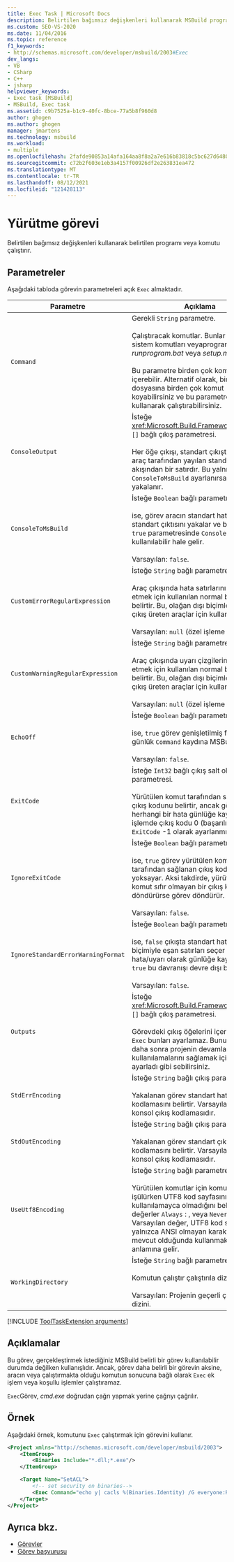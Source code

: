 ```yaml
---
title: Exec Task | Microsoft Docs
description: Belirtilen bağımsız değişkenleri kullanarak MSBuild programı veya komutu çalıştırmak için MSBuild Exec görevini kullanmayı öğrenin.
ms.custom: SEO-VS-2020
ms.date: 11/04/2016
ms.topic: reference
f1_keywords:
- http://schemas.microsoft.com/developer/msbuild/2003#Exec
dev_langs:
- VB
- CSharp
- C++
- jsharp
helpviewer_keywords:
- Exec task [MSBuild]
- MSBuild, Exec task
ms.assetid: c9b7525a-b1c9-40fc-8bce-77a5b8f960d8
author: ghogen
ms.author: ghogen
manager: jmartens
ms.technology: msbuild
ms.workload:
- multiple
ms.openlocfilehash: 2fafde90853a14afa164aa8f8a2a7e616b83818c5bc627d64800515f0f7fbad4
ms.sourcegitcommit: c72b2f603e1eb3a4157f00926df2e263831ea472
ms.translationtype: MT
ms.contentlocale: tr-TR
ms.lasthandoff: 08/12/2021
ms.locfileid: "121428113"
---
```

# <a name="exec-task"></a>Yürütme görevi

Belirtilen bağımsız değişkenleri kullanarak belirtilen programı veya komutu çalıştırır.

## <a name="parameters"></a>Parametreler

Aşağıdaki tabloda görevin parametreleri açık `Exec` almaktadır.

|Parametre|Açıklama|
|---------------|-----------------|
|`Command`|Gerekli `String` parametre.<br /><br /> Çalıştıracak komutlar. Bunlar attrib gibi sistem komutları veyaprogram.exe, *runprogram.bat* veya *setup.msi.* **<br /><br /> Bu parametre birden çok komut satırı içerebilir. Alternatif olarak, bir toplu iş dosyasına birden çok komut koyabilirsiniz ve bu parametreyi kullanarak çalıştırabilirsiniz.|
|`ConsoleOutput`|İsteğe <xref:Microsoft.Build.Framework.ITaskItem> `[]` bağlı çıkış parametresi.<br /><br /> Her öğe çıkışı, standart çıkıştan veya araç tarafından yayılan standart hata akışından bir satırdır. Bu yalnızca olarak `ConsoleToMsBuild` ayarlanırsa `true` yakalanır.|
|`ConsoleToMsBuild`|İsteğe `Boolean` bağlı parametre.<br /><br /> ise, görev aracın standart hatasını ve standart çıktısını yakalar ve bunları çıkış `true` parametresinde `ConsoleOutput` kullanılabilir hale gelir.<br /><br />Varsayılan: `false`.|
|`CustomErrorRegularExpression`|İsteğe `String` bağlı parametre.<br /><br /> Araç çıkışında hata satırlarını tespit etmek için kullanılan normal bir ifadeyi belirtir. Bu, olağan dışı biçimlendirilmiş çıkış üreten araçlar için kullanışlıdır.<br /><br />Varsayılan: `null` (özel işleme yok).|
|`CustomWarningRegularExpression`|İsteğe `String` bağlı parametre.<br /><br /> Araç çıkışında uyarı çizgilerini tespit etmek için kullanılan normal bir ifadeyi belirtir. Bu, olağan dışı biçimlendirilmiş çıkış üreten araçlar için kullanışlıdır.<br /><br />Varsayılan: `null` (özel işleme yok).|
|`EchoOff`|İsteğe `Boolean` bağlı parametre.<br /><br /> ise, `true` görev genişletilmiş formunu günlük `Command` kaydına MSBuild.<br /><br />Varsayılan: `false`.|
|`ExitCode`|İsteğe `Int32` bağlı çıkış salt okunur parametresi.<br /><br /> Yürütülen komut tarafından sağlanan çıkış kodunu belirtir, ancak görevin herhangi bir hata günlüğe kaydederek işlemde çıkış kodu 0 (başarılı) olan `ExitCode` -1 olarak ayarlanmıştır.|
|`IgnoreExitCode`|İsteğe `Boolean` bağlı parametre.<br /><br /> ise, `true` görev yürütülen komut tarafından sağlanan çıkış kodunu yoksayar. Aksi takdirde, yürütülen `false` komut sıfır olmayan bir çıkış kodu döndürürse görev döndürür.<br /><br />Varsayılan: `false`.|
|`IgnoreStandardErrorWarningFormat`|İsteğe `Boolean` bağlı parametre.<br /><br /> ise, `false` çıkışta standart hata/uyarı biçimiyle eşan satırları seçer ve bunları hata/uyarı olarak günlüğe kaydeder. ise, `true` bu davranışı devre dışı bırak.<br /><br />Varsayılan: `false`.|
|`Outputs`|İsteğe <xref:Microsoft.Build.Framework.ITaskItem> `[]` bağlı çıkış parametresi.<br /><br /> Görevdeki çıkış öğelerini içerir. Görev `Exec` bunları ayarlamaz. Bunun yerine, daha sonra projenin devamlarında kullanılamalarını sağlamak için bunları ayarladı gibi sebilirsiniz.|
|`StdErrEncoding`|İsteğe `String` bağlı çıkış parametresi.<br /><br /> Yakalanan görev standart hata akışının kodlamasını belirtir. Varsayılan, geçerli konsol çıkış kodlamasıdır.|
|`StdOutEncoding`|İsteğe `String` bağlı çıkış parametresi.<br /><br /> Yakalanan görev standart çıkış akışının kodlamasını belirtir. Varsayılan, geçerli konsol çıkış kodlamasıdır.|
|`UseUtf8Encoding`|İsteğe `String` bağlı parametre.<br /><br /> Yürütülen komutlar için komut satırı işülürken UTF8 kod sayfasının kullanıp kullanılamayca olmadığını belirtir. Geçerli değerler `Always` : , veya `Never` `Detect` . Varsayılan değer, UTF8 kod sayfasını yalnızca ANSI olmayan karakterler mevcut olduğunda kullanmak `Detect` anlamına gelir.|
|`WorkingDirectory`|İsteğe `String` bağlı parametre.<br /><br /> Komutun çalıştır çalıştırıla dizini belirtir.<br /><br />Varsayılan: Projenin geçerli çalışma dizini.|

[!INCLUDE [ToolTaskExtension arguments](includes/tooltaskextension-base-params.md)]

## <a name="remarks"></a>Açıklamalar

Bu görev, gerçekleştirmek istediğiniz MSBuild belirli bir görev kullanılabilir durumda değilken kullanışlıdır. Ancak, görev daha belirli bir görevin aksine, aracın veya çalıştırmakta olduğu komutun sonucuna bağlı olarak `Exec` ek işlem veya koşullu işlemler çalıştıramaz.

`Exec`Görev, *cmd.exe* doğrudan çağrı yapmak yerine çağrıyı çağrılır.

## <a name="example"></a>Örnek

Aşağıdaki örnek, komutunu `Exec` çalıştırmak için görevini kullanır.

```xml
<Project xmlns="http://schemas.microsoft.com/developer/msbuild/2003">
    <ItemGroup>
        <Binaries Include="*.dll;*.exe"/>
    </ItemGroup>

    <Target Name="SetACL">
        <!-- set security on binaries-->
        <Exec Command="echo y| cacls %(Binaries.Identity) /G everyone:R"/>
    </Target>
</Project>
```

## <a name="see-also"></a>Ayrıca bkz.

- [Görevler](../msbuild/msbuild-tasks.md)
- [Görev başvurusu](../msbuild/msbuild-task-reference.md)
